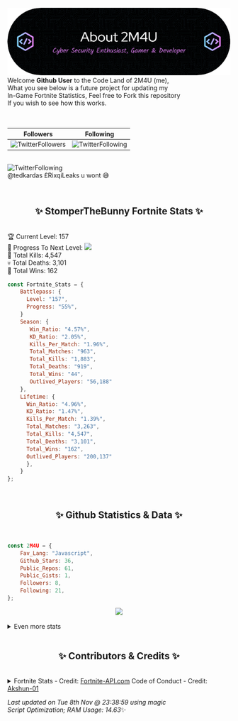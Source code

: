 
  ![Header](./src/github-banner.png)
  <br>
  Welcome **Github User** to the Code Land of 2M4U (me),<br>
  What you see below is a future project for updating my<br>
  In-Game Fortnite Statistics, Feel free to Fork this repository<br>
  If you wish to see how this works.
  <br><br>
  <br>
  
  | Followers  | Following |
  | ---------- |:---------:|
  | ![TwitterFollowers](https://img.shields.io/badge/Twitter%20Followers-79-blue)  | ![TwitterFollowing](https://img.shields.io/badge/Twitter%20Following-232-blue)  |


  <br>![TwitterFollowing](https://img.shields.io/badge/Latest%20Tweet--blue)<br>
  @tedkardas £RixqiLeaks u wont 😅
   
  <br><h2 align="center"> ✨ StomperTheBunny Fortnite Stats ✨</h2><br>
  🏆 Current Level: 157<br>
  🎉 Progress To Next Level: ![](https://geps.dev/progress/55)<br>
  🎯 Total Kills: 4,547<br>
  💀 Total Deaths: 3,101<br>
  👑 Total Wins: 162<br>

```js
const Fortnite_Stats = {
    Battlepass: {
      Level: "157",
      Progress: "55%",    
    }
    Season: { 
       Win_Ratio: "4.57%",
       KD_Ratio: "2.05%",
       Kills_Per_Match: "1.96%",
       Total_Matches: "963",
       Total_Kills: "1,883",
       Total_Deaths: "919",
       Total_Wins: "44",
       Outlived_Players: "56,188"
    },
    Lifetime: {
      Win_Ratio: "4.96%",
      KD_Ratio: "1.47%",
      Kills_Per_Match: "1.39%",
      Total_Matches: "3,263",
      Total_Kills: "4,547",
      Total_Deaths: "3,101",
      Total_Wins: "162",
      Outlived_Players: "200,137"
      },
    }
}; 
```


<br><h2 align="center"> ✨ Github Statistics & Data ✨</h2><br>

```js
const 2M4U = {
    Fav_Lang: "Javascript",
    Github_Stars: 36,
    Public_Repos: 61,
    Public_Gists: 1,
    Followers: 8,
    Following: 21,
}; 
```

<p align="center">
<img src="https://github-readme-streak-stats.herokuapp.com/?user=2M4U&theme=tokyonight">
</p>
<details>
  <summary>
      Even more stats
  </summary>
  <p align="center">
    <img src="https://github-profile-trophy.vercel.app/?username=2M4U&theme=dracula">
    <img src="https://github-readme-stats.vercel.app/api?username=2M4U&theme=tokyonight&count_private=true&show_icons=true&include_all_commits=true">
  </p>
</details>
<br><h2 align="center"> ✨ Contributors & Credits ✨</h2><br>
<details>
  <summary>
      Fortnite Stats - Credit: <a href="https://fortnite-api.com/?utm_source=github.com/2M4U/2M4U">Fortnite-API.com</a>
      Code of Conduct - Credit: <a href="https://github.com/Akshun-01">Akshun-01</a>
  </summary>
</details>

<!-- Last updated on Tue Nov 08 2022 23:38:59 GMT+0000 (Coordinated Universal Time) ;-;-->
<i>Last updated on  Tue 8th Nov @ 23:38:59 using magic<br>
Script Optimization; RAM Usage: 14.63</i>✨